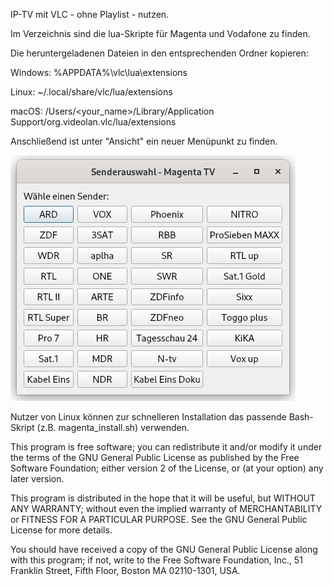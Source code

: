 IP-TV mit VLC - ohne Playlist - nutzen.  

Im Verzeichnis sind die lua-Skripte für Magenta und Vodafone zu finden. 

Die heruntergeladenen Dateien in den entsprechenden Ordner kopieren:

 Windows: 	%APPDATA%\vlc\lua\extensions
 
 Linux: 	~/.local/share/vlc/lua/extensions
 
 macOS: 	/Users/<your_name>/Library/Application Support/org.videolan.vlc/lua/extensions

 Anschließend ist unter "Ansicht" ein neuer Menüpunkt zu finden.
 
 ![Alt text](https://github.com/Neukirchener/vlc-lua/blob/6a716883236a876958a54d6bdb2926d116a98614/iptv.png?raw=true "Vorschau")

Nutzer von Linux können zur schnelleren Installation das passende Bash-Skript (z.B. magenta_install.sh) verwenden. 

 This program is free software; you can redistribute it and/or modify
 it under the terms of the GNU General Public License as published by
 the Free Software Foundation; either version 2 of the License, or
 (at your option) any later version.

 This program is distributed in the hope that it will be useful,
 but WITHOUT ANY WARRANTY; without even the implied warranty of
 MERCHANTABILITY or FITNESS FOR A PARTICULAR PURPOSE.  See the
 GNU General Public License for more details.

 You should have received a copy of the GNU General Public License
 along with this program; if not, write to the Free Software
 Foundation, Inc., 51 Franklin Street, Fifth Floor, Boston MA 02110-1301, USA.
